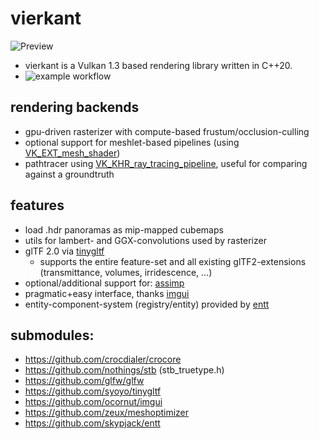 # vierkant

![Preview](https://crocdialer.com/wp-content/uploads/2023/03/2023_02_24_pbr_viewer_cover.png)
- vierkant is a Vulkan 1.3 based rendering library written in C++20.
- ![example workflow](https://github.com/crocdialer/vierkant/actions/workflows/cmake_build.yml/badge.svg)

rendering backends
-
- gpu-driven rasterizer with compute-based frustum/occlusion-culling
- optional support for meshlet-based pipelines (using [VK_EXT_mesh_shader](https://www.khronos.org/blog/mesh-shading-for-vulkan))
- pathtracer using [VK_KHR_ray_tracing_pipeline](https://www.khronos.org/blog/vulkan-ray-tracing-final-specification-release), useful for comparing against a groundtruth

features
-
- load .hdr panoramas as mip-mapped cubemaps
- utils for lambert- and GGX-convolutions used by rasterizer
- glTF 2.0 via [tinygltf](https://github.com/syoyo/tinygltf)
  - supports the entire feature-set and all existing glTF2-extensions (transmittance, volumes, irridescence, ...) 
- optional/additional support for: [assimp](https://github.com/assimp/assimp)
- pragmatic+easy interface, thanks [imgui](https://github.com/ocornut/imgui)
- entity-component-system (registry/entity) provided by [entt](https://github.com/skypjack/entt)

submodules:
- 
- https://github.com/crocdialer/crocore
- https://github.com/nothings/stb (stb_truetype.h)
- https://github.com/glfw/glfw
- https://github.com/syoyo/tinygltf
- https://github.com/ocornut/imgui
- https://github.com/zeux/meshoptimizer
- https://github.com/skypjack/entt
